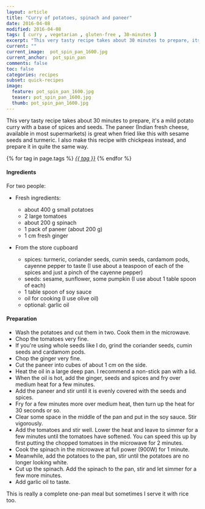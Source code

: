 ```yaml
---
layout: article
title: "Curry of potatoes, spinach and paneer"
date: 2016-04-08
modified: 2016-04-08
tags: [ curry , vegetarian , gluten-free , 30-minutes ]
excerpt: "This very tasty recipe takes about 30 minutes to prepare, its a mild potato ..."
current: ""
current_image:  pot_spin_pan_1600.jpg
current_anchor:  pot_spin_pan
comments: false
toc: false
categories: recipes
subset: quick-recipes
image:
  feature: pot_spin_pan_1600.jpg
  teaser: pot_spin_pan_1600.jpg
  thumb: pot_spin_pan_1600.jpg
---
```




This very tasty recipe takes about 30 minutes to prepare, it's a mild potato curry with a base of spices and seeds. The paneer (Indian fresh cheese, available in most supermarkets) is great when fried like this with sesame seeds and turmeric. I also make this recipe with chickpeas instead, and prepare it in quite the same way.


{% for tag in page.tags %}&nbsp;<a class="post-tag" href="{{ site.url}}/tags/#{{ tag }}">_{{ tag }}_</a>&nbsp;{% endfor %}

#### Ingredients

For two people:

- Fresh ingredients:
  - about 400 g small potatoes
  - 2 large tomatoes
  - about 200 g spinach
  - 1 pack of paneer (about 200 g)
  - 1 cm fresh ginger

- From the store cupboard  
  - spices: turmeric, coriander seeds, cumin seeds, cardamom pods, cayenne pepper to taste (I use about a teaspoon of each of the spices and just a pinch of the cayenne pepper)
  - seeds: sesame, sunflower, some pumpkin (I use about 1 table spoon of each)
  - 1 table spoon of soy sauce
  - oil for cooking (I use olive oil)
  - optional: garlic oil

#### Preparation
- Wash the potatoes and cut them in two. Cook them in the microwave.
- Chop the tomatoes very fine.
- If you're using whole seeds like I do, grind the coriander seeds, cumin seeds and cardamom pods.
- Chop the ginger very fine.
- Cut the paneer into cubes of about 1 cm on the side.
- Heat the oil in a large deep pan. I recommend a non-stick pan with a lid.
- When the oil is hot, add the ginger, seeds and spices and fry over medium heat for a few minutes.
- Add the paneer and stir until it is evenly covered with the seeds and spices.
- Fry for a few minutes more over medium heat, then turn up the heat for 30 seconds or so.
- Clear some space in the middle of the pan and put in the soy sauce. Stir vigorously.
- Add the tomatoes and stir well. Lower the heat and leave to simmer for a few minutes until the tomatoes have softened. You can speed this up by first putting the chopped tomatoes in the microwave for 2 minutes.
- Cook the spinach in the microwave at full power (900W) for 1 minute.
- Meanwhile, add the potatoes to the pan, stir until the potatoes are no longer looking white.
- Cut up the spinach. Add the spinach to the pan, stir and let simmer for a few more minutes.
- Add garlic oil to taste.

This is really a complete one-pan meal but sometimes I serve it with rice too.

